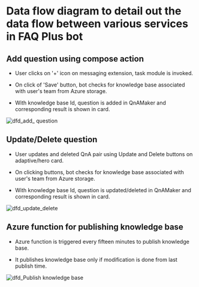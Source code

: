 # Data flow diagram to detail out the data flow between various services in  FAQ Plus bot

## Add question using compose action

- User clicks on '+' icon on messaging extension, task module is invoked.

- On click of 'Save' button, bot checks for knowledge base associated with user's team from Azure storage.

- With knowledge base Id, question is added in QnAMaker and corresponding result is shown in card.

![dfd_add_ question](https://github.com/OfficeDev/microsoft-teams-apps-faqplus/wiki/Images/Dfd_AddQuestion.png)

## Update/Delete question

- User updates and deleted QnA pair using Update and Delete buttons on adaptive/hero card.

- On clicking buttons, bot checks for knowledge base associated with user's team from Azure storage.

- With knowledge base Id, question is updated/deleted in QnAMaker and corresponding result is shown in card.

![dfd_update_delete](https://github.com/OfficeDev/microsoft-teams-apps-faqplus/wiki/Images/Dfd_UpdateDelete.png)
  
## Azure function for publishing knowledge base

- Azure function is triggered every fifteen minutes to publish knowledge base.

- It publishes knowledge base only if modification is done from last publish time.

![dfd_Publish knowledge base](https://github.com/OfficeDev/microsoft-teams-apps-faqplus/wiki/Images/Dfd_Publish.png)